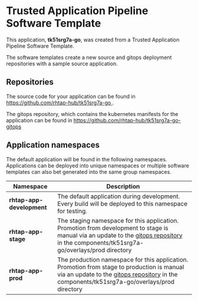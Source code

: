 # Trusted Application Pipeline Software Template

This application, **tk51srg7a-go**, was created from a Trusted Application Pipeline Software Template.

The software templates create a new source and gitops deployment repositories with a sample source application. 

## Repositories

The source code for your application can be found in [https://github.com/rhtap-hub/tk51srg7a-go ](https://github.com/rhtap-hub/tk51srg7a-go ).
 
The gitops repository, which contains the kubernetes manifests for the application can be found in 
[https://github.com/rhtap-hub/tk51srg7a-go-gitops ](https://github.com/rhtap-hub/tk51srg7a-go-gitops ) 

## Application namespaces 

The default application will be found in the following namespaces. Applications can be deployed into unique namespaces or multiple software templates can also bet generated into the same group namespaces.  

|  Namespace   |  Description   |  
| -------- | -------- |   
| **rhtap-app-development** | The default application during development. Every build will be deployed to this namespace for testing. | 
| **rhtap-app-stage** | The staging namespace for this application. Promotion from development to stage is manual via an update to the [gitops repository](https://github.com/rhtap-hub/tk51srg7a-go-gitops ) in the components/tk51srg7a-go/overlays/prod directory |  
| **rhtap-app-prod** | The production namespace for this application. Promotion from stage to production is manual via an update to the [gitops repository](https://github.com/rhtap-hub/tk51srg7a-go-gitops ) in the components/tk51srg7a-go/overlays/prod directory | 